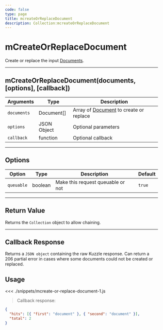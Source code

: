 ```yaml
---
code: false
type: page
title: mcreateOrReplaceDocument
description: Collection:mcreateOrReplaceDocument
---
```


# mCreateOrReplaceDocument

Create or replace the input [Documents](/sdk/js/5/core-classes/document).

---

## mCreateOrReplaceDocument(documents, [options], [callback])

| Arguments   | Type        | Description                                                   |
| ----------- | ----------- | ------------------------------------------------------------- |
| `documents` | Document[]  | Array of [Document](/sdk/js/5/core-classes/document) to create or replace |
| `options`   | JSON Object | Optional parameters                                           |
| `callback`  | function    | Optional callback                                             |

---

## Options

| Option     | Type    | Description                       | Default |
| ---------- | ------- | --------------------------------- | ------- |
| `queuable` | boolean | Make this request queuable or not | `true`  |

---

## Return Value

Returns the `Collection` object to allow chaining.

---

## Callback Response

Returns a `JSON object` containing the raw Kuzzle response.
Can return a 206 partial error in cases where some documents could not be created or replaced.

## Usage

<<< ./snippets/mcreate-or-replace-document-1.js

> Callback response:

```json
{
  "hits": [{ "first": "document" }, { "second": "document" }],
  "total": 2
}
```
